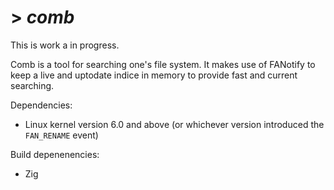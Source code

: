# > *comb*

This is work a in progress.

Comb is a tool for searching one's file system. It makes use of FANotify to keep a live and uptodate indice in memory to provide fast and current searching.

Dependencies:
- Linux kernel version 6.0 and above (or whichever version introduced the `FAN_RENAME` event)

Build depenenencies:
- Zig
